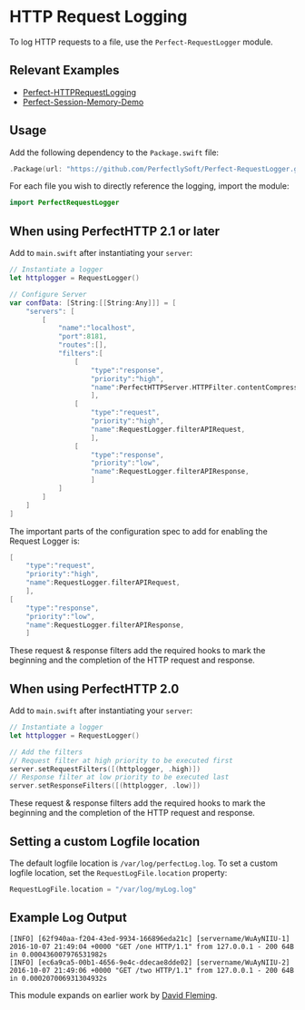 # HTTP Request Logging

To log HTTP requests to a file, use the `Perfect-RequestLogger` module.

## Relevant Examples

* [Perfect-HTTPRequestLogging](https://github.com/PerfectExamples/Perfect-HTTPRequestLogging)
* [Perfect-Session-Memory-Demo](https://github.com/PerfectExamples/Perfect-Session-Memory-Demo)

## Usage

Add the following dependency to the `Package.swift` file:

```swift
.Package(url: "https://github.com/PerfectlySoft/Perfect-RequestLogger.git", majorVersion: 1)
```

For each file you wish to directly reference the logging, import the module:

``` swift 
import PerfectRequestLogger
```

## When using PerfectHTTP 2.1 or later

Add to `main.swift` after instantiating your `server`:

```swift
// Instantiate a logger
let httplogger = RequestLogger()

// Configure Server
var confData: [String:[[String:Any]]] = [
	"servers": [
		[
			"name":"localhost",
			"port":8181,
			"routes":[],
			"filters":[
				[
					"type":"response",
					"priority":"high",
					"name":PerfectHTTPServer.HTTPFilter.contentCompression,
					],
				[
					"type":"request",
					"priority":"high",
					"name":RequestLogger.filterAPIRequest,
					],
				[
					"type":"response",
					"priority":"low",
					"name":RequestLogger.filterAPIResponse,
					]
			]
		]
	]
]
```
The important parts of the configuration spec to add for enabling the Request Logger is:

``` swift
[
	"type":"request",
	"priority":"high",
	"name":RequestLogger.filterAPIRequest,
	],
[
	"type":"response",
	"priority":"low",
	"name":RequestLogger.filterAPIResponse,
	]
```
These request & response filters add the required hooks to mark the beginning and the completion of the HTTP request and response.



## When using PerfectHTTP 2.0

Add to `main.swift` after instantiating your `server`:

```swift
// Instantiate a logger
let httplogger = RequestLogger()

// Add the filters
// Request filter at high priority to be executed first
server.setRequestFilters([(httplogger, .high)])
// Response filter at low priority to be executed last
server.setResponseFilters([(httplogger, .low)])
```

These request & response filters add the required hooks to mark the beginning and the completion of the HTTP request and response.


## Setting a custom Logfile location

The default logfile location is `/var/log/perfectLog.log`. To set a custom logfile location, set the `RequestLogFile.location` property:

``` swift
RequestLogFile.location = "/var/log/myLog.log"
```

## Example Log Output

```
[INFO] [62f940aa-f204-43ed-9934-166896eda21c] [servername/WuAyNIIU-1] 2016-10-07 21:49:04 +0000 "GET /one HTTP/1.1" from 127.0.0.1 - 200 64B in 0.000436007976531982s
[INFO] [ec6a9ca5-00b1-4656-9e4c-ddecae8dde02] [servername/WuAyNIIU-2] 2016-10-07 21:49:06 +0000 "GET /two HTTP/1.1" from 127.0.0.1 - 200 64B in 0.000207006931304932s
```

This module expands on earlier work by [David Fleming](https://github.com/dabfleming).
